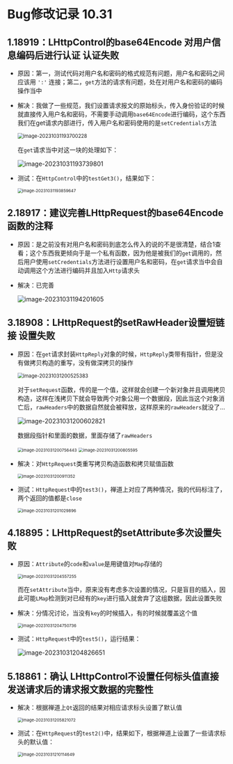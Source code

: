 # Bug修改记录 10.31

## 1.18919：LHttpControl的base64Encode 对用户信息编码后进行认证 认证失败

- 原因：第一，测试代码对用户名和密码的格式规范有问题，用户名和密码之间应该用 `':'` 连接；第二，`get`方法的请求有问题，处在对用户名和密码的编码操作当中

- 解决：我做了一些规范，我们设置请求报文的原始标头，传入身份验证的时候就直接传入用户名和密码，不需要手动调用`base64Encode`进行编码，这个东西我们在get请求内部进行，传入用户名和密码使用的是`setCredentials`方法

  <img src="https://image.davidingplus.cn/images/2025/02/01/image-20231031193700228.png" alt="image-20231031193700228" style="zoom: 80%;" />

  在`get`请求当中对这一块的处理如下：

  ![image-20231031193739801](https://image.davidingplus.cn/images/2025/02/01/image-20231031193739801.png)

- 测试：在`HttpControl`中的`testGet3()`，结果如下：

  <img src="https://image.davidingplus.cn/images/2025/02/01/image-20231031193859647.png" alt="image-20231031193859647" style="zoom:67%;" />

## 2.18917：建议完善LHttpRequest的base64Encode函数的注释

- 原因：是之前没有对用户名和密码到底怎么传入的说的不是很清楚，结合1查看；这个东西我更倾向于是一个私有函数，因为他是被我们的`get`调用的，然后用户使用`setCredentials`方法进行设置用户名和密码，在`get`请求当中会自动调用这个方法进行编码并且加入`Http`请求头

- 解决：已完善

  ![image-20231031194201605](https://image.davidingplus.cn/images/2025/02/01/image-20231031194201605.png)

## 3.18908：LHttpRequest的setRawHeader设置短链接 设置失败

- 原因：在`get`请求封装`HttpReply`对象的时候，`HttpReply`类带有指针，但是没有做拷贝构造的重写，没有做深拷贝的操作

  <img src="https://image.davidingplus.cn/images/2025/02/01/image-20231031200525383.png" alt="image-20231031200525383" style="zoom:80%;" />

  对于`setRequest`函数，传的是一个值，这样就会创建一个新对象并且调用拷贝构造，这样在浅拷贝下就会导致两个对象公用一个数据段，因此当这个对象消亡后，`rawHeaders`中的数据自然就会被释放，这样原来的`rawHeaders`就没了...

  ![image-20231031200602821](https://image.davidingplus.cn/images/2025/02/01/image-20231031200602821.png)

  数据段指针和里面的数据，里面存储了`rawHeaders`

  <img src="https://image.davidingplus.cn/images/2025/02/01/image-20231031200756443.png" alt="image-20231031200756443" style="zoom:67%;" />

  <img src="https://image.davidingplus.cn/images/2025/02/01/image-20231031200805595.png" alt="image-20231031200805595" style="zoom:67%;" />

- 解决：对`HttpRequest`类重写拷贝构造函数和拷贝赋值函数

  <img src="https://image.davidingplus.cn/images/2025/02/01/image-20231031200911352.png" alt="image-20231031200911352" style="zoom:67%;" />

- 测试：`HttpRequest`中的`test3()`，禅道上对应了两种情况，我的代码标注了，两个返回的值都是`close`

  <img src="https://image.davidingplus.cn/images/2025/02/01/image-20231031201029896.png" alt="image-20231031201029896" style="zoom:67%;" />

## 4.18895：LHttpRequest的setAttribute多次设置失败

- 原因：`Attribute`的`code`和`value`是用键值对`Map`存储的

  <img src="https://image.davidingplus.cn/images/2025/02/01/image-20231031204557255.png" alt="image-20231031204557255" style="zoom:67%;" />

  而在`setAttribute`当中，原来没有考虑多次设置的情况，只是盲目的插入，因此可能`LMap`检测到对已经有的`key`进行插入就舍弃了这组数据，因此设置失败

- 解决：分情况讨论，当没有`key`的时候插入，有的时候就覆盖这个值

  <img src="https://image.davidingplus.cn/images/2025/02/01/image-20231031204750736.png" alt="image-20231031204750736" style="zoom:67%;" />

- 测试：`HttpRequest`中的`test5()`，运行结果：

  ![image-20231031204826651](https://image.davidingplus.cn/images/2025/02/01/image-20231031204826651.png)

## 5.18861：确认 LHttpControl不设置任何标头值直接发送请求后的请求报文数据的完整性

- 解决：根据禅道上`Qt`返回的结果对相应请求标头设置了默认值

  <img src="https://image.davidingplus.cn/images/2025/02/01/image-20231031205821072.png" alt="image-20231031205821072" style="zoom:67%;" />

- 测试：在`HttpRequest`的`test2()`中，结果如下，根据禅道上设置了一些请求标头的默认值：

  <img src="https://image.davidingplus.cn/images/2025/02/01/image-20231031210114649.png" alt="image-20231031210114649" style="zoom:67%;" />

